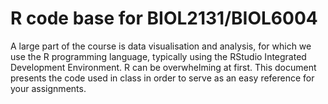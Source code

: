 # R code base for BIOL2131/BIOL6004

A large part of the course is data visualisation and analysis, for which we use the R programming language, typically using the RStudio Integrated Development Environment. R can be overwhelming at first. This document presents the code used in class in order to serve as an easy reference for your assignments.

```{tableofcontents}
```
